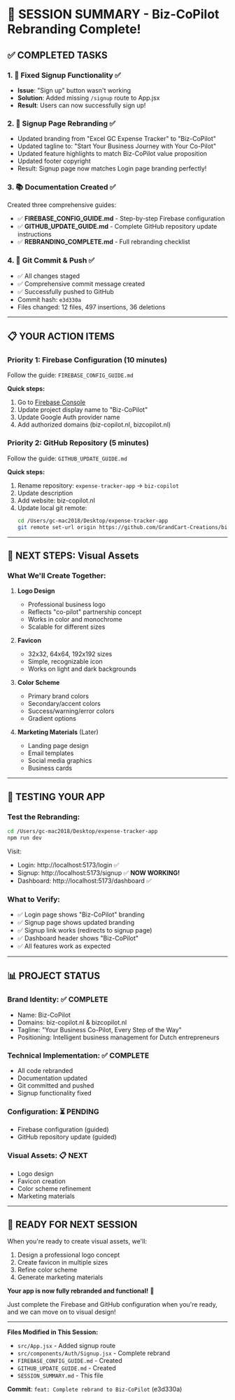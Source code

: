 # 🎉 SESSION SUMMARY - Biz-CoPilot Rebranding Complete!

## ✅ COMPLETED TASKS

### 1. 🔧 **Fixed Signup Functionality** ✅
- **Issue**: "Sign up" button wasn't working
- **Solution**: Added missing `/signup` route to App.jsx
- **Result**: Users can now successfully sign up!

### 2. 🎨 **Signup Page Rebranding** ✅
- Updated branding from "Excel GC Expense Tracker" to "Biz-CoPilot"
- Updated tagline to: "Start Your Business Journey with Your Co-Pilot"
- Updated feature highlights to match Biz-CoPilot value proposition
- Updated footer copyright
- Result: Signup page now matches Login page branding perfectly!

### 3. 📚 **Documentation Created** ✅
Created three comprehensive guides:
- ✅ **FIREBASE_CONFIG_GUIDE.md** - Step-by-step Firebase configuration
- ✅ **GITHUB_UPDATE_GUIDE.md** - Complete GitHub repository update instructions
- ✅ **REBRANDING_COMPLETE.md** - Full rebranding checklist

### 4. 🐙 **Git Commit & Push** ✅
- ✅ All changes staged
- ✅ Comprehensive commit message created
- ✅ Successfully pushed to GitHub
- Commit hash: `e3d330a`
- Files changed: 12 files, 497 insertions, 36 deletions

---

## 📋 YOUR ACTION ITEMS

### Priority 1: Firebase Configuration (10 minutes)
Follow the guide: `FIREBASE_CONFIG_GUIDE.md`

**Quick steps:**
1. Go to [Firebase Console](https://console.firebase.google.com/)
2. Update project display name to "Biz-CoPilot"
3. Update Google Auth provider name
4. Add authorized domains (biz-copilot.nl, bizcopilot.nl)

### Priority 2: GitHub Repository (5 minutes)
Follow the guide: `GITHUB_UPDATE_GUIDE.md`

**Quick steps:**
1. Rename repository: `expense-tracker-app` → `biz-copilot`
2. Update description
3. Add website: biz-copilot.nl
4. Update local git remote:
   ```bash
   cd /Users/gc-mac2018/Desktop/expense-tracker-app
   git remote set-url origin https://github.com/GrandCart-Creations/biz-copilot.git
   ```

---

## 🎨 NEXT STEPS: Visual Assets

### What We'll Create Together:

1. **Logo Design**
   - Professional business logo
   - Reflects "co-pilot" partnership concept
   - Works in color and monochrome
   - Scalable for different sizes

2. **Favicon**
   - 32x32, 64x64, 192x192 sizes
   - Simple, recognizable icon
   - Works on light and dark backgrounds

3. **Color Scheme**
   - Primary brand colors
   - Secondary/accent colors
   - Success/warning/error colors
   - Gradient options

4. **Marketing Materials** (Later)
   - Landing page design
   - Email templates
   - Social media graphics
   - Business cards

---

## 🧪 TESTING YOUR APP

### Test the Rebranding:
```bash
cd /Users/gc-mac2018/Desktop/expense-tracker-app
npm run dev
```

Visit:
- Login: http://localhost:5173/login ✅
- Signup: http://localhost:5173/signup ✅ **NOW WORKING!**
- Dashboard: http://localhost:5173/dashboard ✅

### What to Verify:
- ✅ Login page shows "Biz-CoPilot" branding
- ✅ Signup page shows updated branding
- ✅ Signup link works (redirects to signup page)
- ✅ Dashboard header shows "Biz-CoPilot"
- ✅ All features work as expected

---

## 📊 PROJECT STATUS

### Brand Identity: ✅ COMPLETE
- Name: Biz-CoPilot
- Domains: biz-copilot.nl & bizcopilot.nl
- Tagline: "Your Business Co-Pilot, Every Step of the Way"
- Positioning: Intelligent business management for Dutch entrepreneurs

### Technical Implementation: ✅ COMPLETE
- All code rebranded
- Documentation updated
- Git committed and pushed
- Signup functionality fixed

### Configuration: ⏳ PENDING
- Firebase configuration (guided)
- GitHub repository update (guided)

### Visual Assets: 📋 NEXT
- Logo design
- Favicon creation
- Color scheme refinement
- Marketing materials

---

## 🚀 READY FOR NEXT SESSION

When you're ready to create visual assets, we'll:
1. Design a professional logo concept
2. Create favicon in multiple sizes
3. Refine color scheme
4. Generate marketing materials

**Your app is now fully rebranded and functional!** 🎉

Just complete the Firebase and GitHub configuration when you're ready, and we can move on to visual design!

---

**Files Modified in This Session:**
- `src/App.jsx` - Added signup route
- `src/components/Auth/Signup.jsx` - Complete rebrand
- `FIREBASE_CONFIG_GUIDE.md` - Created
- `GITHUB_UPDATE_GUIDE.md` - Created
- `SESSION_SUMMARY.md` - This file

**Commit**: `feat: Complete rebrand to Biz-CoPilot` (e3d330a)
